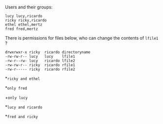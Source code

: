 Users and their groups:
```
lucy lucy,ricardo
ricky ricky,ricardo
ethel ethel,mertz
fred fred,mertz
```
There is permissions for files below, who can change the contents of `lfile1` ?
```
drwxrwxr-x ricky  ricardo directoryname
-rw-rw-r-- lucy   lucy    lfile1
-rw-r--rw- lucy   ricardo lfile2
-rw-rw-r-- ricky  ricardo rfile1
-rw-r----- ricky  ricardo rfile2
```

*`ricky and ethel`

*`only fred`

+`only lucy`

*`lucy and ricardo`

*`fred and ricky`

